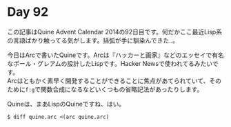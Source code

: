# Day 92

この記事はQuine Advent Calendar 2014の92日目です。何だかここ最近Lisp系の言語ばかり触ってる気がします。括弧が手に馴染んできた‥。

今日はArcで書いたQuineです。Arcは『ハッカーと画家』などのエッセイで有名なポール・グレアムの設計したLispです。Hacker Newsで使われてるみたいです。  
Arcはともかく素早く開発することができることに焦点があてられていて、そのために`f:g`で関数合成になるなどいくつもの省略記法があったりします。

Quineは、まあLispのQuineですね、はい。

```console
$ diff quine.arc <(arc quine.arc)
```
